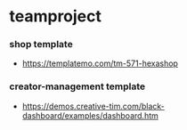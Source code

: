 # teamproject

### shop template
- https://templatemo.com/tm-571-hexashop

### creator-management template
- https://demos.creative-tim.com/black-dashboard/examples/dashboard.htm
